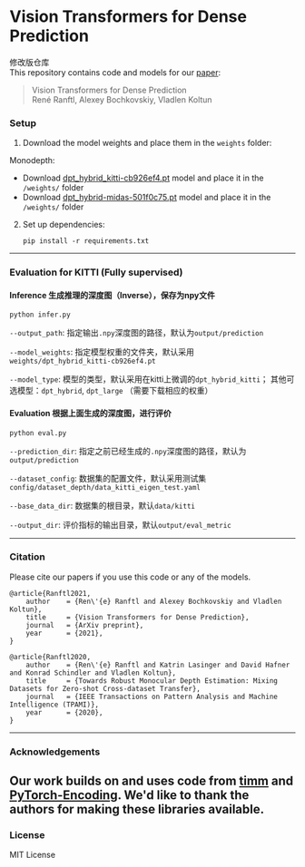 # Vision Transformers for Dense Prediction
修改版仓库  
This repository contains code and models for our [paper](https://arxiv.org/abs/2103.13413):

> Vision Transformers for Dense Prediction  
> René Ranftl, Alexey Bochkovskiy, Vladlen Koltun


### Setup 

1) Download the model weights and place them in the `weights` folder:

Monodepth:
* Download [dpt_hybrid_kitti-cb926ef4.pt](https://github.com/intel-isl/DPT/releases/download/1_0/dpt_hybrid_kitti-cb926ef4.pt) model and place it in the `/weights/` folder
* Download [dpt_hybrid-midas-501f0c75.pt](https://github.com/intel-isl/DPT/releases/download/1_0/dpt_hybrid-midas-501f0c75.pt) model and place it in the `/weights/` folder


  
2) Set up dependencies: 

    ```shell
    pip install -r requirements.txt
    ```

-----------
### Evaluation for KITTI (Fully supervised)

#### Inference 生成推理的深度图（Inverse），保存为npy文件

	python infer.py

`--output_path`: 指定输出`.npy`深度图的路径，默认为`output/prediction`

`--model_weights`: 指定模型权重的文件夹，默认采用`weights/dpt_hybrid_kitti-cb926ef4.pt`

`--model_type`: 模型的类型，默认采用在kitti上微调的`dpt_hybrid_kitti`；  其他可选模型：`dpt_hybrid`, `dpt_large` （需要下载相应的权重）

#### Evaluation 根据上面生成的深度图，进行评价
	python eval.py
`--prediction_dir`: 指定之前已经生成的`.npy`深度图的路径，默认为`output/prediction`

`--dataset_config`: 数据集的配置文件，默认采用测试集`config/dataset_depth/data_kitti_eigen_test.yaml`

`--base_data_dir`: 数据集的根目录，默认`data/kitti`

`--output_dir`: 评价指标的输出目录，默认`output/eval_metric`

-----------
### Citation

Please cite our papers if you use this code or any of the models. 
```
@article{Ranftl2021,
	author    = {Ren\'{e} Ranftl and Alexey Bochkovskiy and Vladlen Koltun},
	title     = {Vision Transformers for Dense Prediction},
	journal   = {ArXiv preprint},
	year      = {2021},
}
```

```
@article{Ranftl2020,
	author    = {Ren\'{e} Ranftl and Katrin Lasinger and David Hafner and Konrad Schindler and Vladlen Koltun},
	title     = {Towards Robust Monocular Depth Estimation: Mixing Datasets for Zero-shot Cross-dataset Transfer},
	journal   = {IEEE Transactions on Pattern Analysis and Machine Intelligence (TPAMI)},
	year      = {2020},
}
```
------------------------
### Acknowledgements

Our work builds on and uses code from [timm](https://github.com/rwightman/pytorch-image-models) and [PyTorch-Encoding](https://github.com/zhanghang1989/PyTorch-Encoding). We'd like to thank the authors for making these libraries available.
------------------------
### License 

MIT License 
